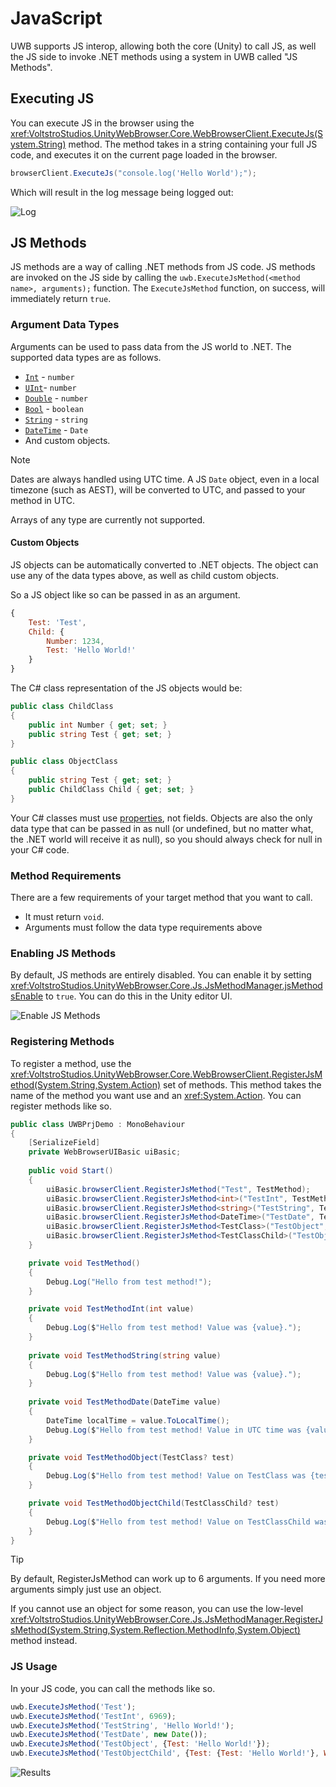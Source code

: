 # JavaScript

UWB supports JS interop, allowing both the core (Unity) to call JS, as well the JS side to invoke .NET methods using a system in UWB called "JS Methods".

## Executing JS

You can execute JS in the browser using the <xref:VoltstroStudios.UnityWebBrowser.Core.WebBrowserClient.ExecuteJs(System.String)> method. The method takes in a string containing your full JS code, and executes it on the current page loaded in the browser.

```csharp
browserClient.ExecuteJs("console.log('Hello World');");
```

Which will result in the log message being logged out:

![Log](~/assets/images/articles/user/javascript/hello-world-log.webp)

## JS Methods

JS methods are a way of calling .NET methods from JS code. JS methods are invoked on the JS side by calling the `uwb.ExecuteJsMethod(<method name>, arguments);` function. The `ExecuteJsMethod` function, on success, will immediately return `true`.

### Argument Data Types

Arguments can be used to pass data from the JS world to .NET. The supported data types are as follows.

- [`Int`](xref:System.Int32) - `number`
- [`UInt`](xref:System.UInt32 )- `number`
- [`Double`](xref:System.Double) - `number`
- [`Bool`](xref:System.Boolean) - `boolean`
- [`String`](xref:System.String) - `string`
- [`DateTime`](xref:System.DateTime) - `Date`
- And custom objects.

> [!NOTE]
> Dates are always handled using UTC time. A JS `Date` object, even in a local timezone (such as AEST), will be converted to UTC, and passed to your method in UTC.

Arrays of any type are currently not supported.

#### Custom Objects

JS objects can be automatically converted to .NET objects. The object can use any of the data types above, as well as child custom objects.

So a JS object like so can be passed in as an argument.

```js
{
    Test: 'Test',
    Child: {
        Number: 1234,
        Test: 'Hello World!'
    }
}
```

The C# class representation of the JS objects would be:

```csharp
public class ChildClass
{
    public int Number { get; set; }
    public string Test { get; set; }
}

public class ObjectClass
{
    public string Test { get; set; }
    public ChildClass Child { get; set; }
}
```

Your C# classes must use [properties](https://learn.microsoft.com/en-us/dotnet/csharp/properties), not fields. Objects are also the only data type that can be passed in as null (or undefined, but no matter what, the .NET world will receive it as null), so you should always check for null in your C# code.

### Method Requirements

There are a few requirements of your target method that you want to call.

- It must return `void`.
- Arguments must follow the data type requirements above

### Enabling JS Methods

By default, JS methods are entirely disabled. You can enable it by setting <xref:VoltstroStudios.UnityWebBrowser.Core.Js.JsMethodManager.jsMethodsEnable> to `true`. You can do this in the Unity editor UI.

![Enable JS Methods](~/assets/images/articles/user/javascript/enable-js-methods.webp)

### Registering Methods

To register a method, use the <xref:VoltstroStudios.UnityWebBrowser.Core.WebBrowserClient.RegisterJsMethod(System.String,System.Action)> set of methods. This method takes the name of the method you want use and an <xref:System.Action>. You can register methods like so.

```csharp
public class UWBPrjDemo : MonoBehaviour
{
    [SerializeField]
    private WebBrowserUIBasic uiBasic;
    
    public void Start()
    {
        uiBasic.browserClient.RegisterJsMethod("Test", TestMethod);
        uiBasic.browserClient.RegisterJsMethod<int>("TestInt", TestMethodInt);
        uiBasic.browserClient.RegisterJsMethod<string>("TestString", TestMethodString);
        uiBasic.browserClient.RegisterJsMethod<DateTime>("TestDate", TestMethodDate);
        uiBasic.browserClient.RegisterJsMethod<TestClass>("TestObject", TestMethodObject);
        uiBasic.browserClient.RegisterJsMethod<TestClassChild>("TestObjectChild", TestMethodObjectChild);
    }

    private void TestMethod()
    {
        Debug.Log("Hello from test method!");
    }

    private void TestMethodInt(int value)
    {
        Debug.Log($"Hello from test method! Value was {value}.");
    }
    
    private void TestMethodString(string value)
    {
        Debug.Log($"Hello from test method! Value was {value}.");
    }
    
    private void TestMethodDate(DateTime value)
    {
        DateTime localTime = value.ToLocalTime();
        Debug.Log($"Hello from test method! Value in UTC time was {value:yyyy-MM-dd HH:mm:ss zzzz}. Value in local time was {localTime:yyyy-MM-dd HH:mm:ss zzzz}.");
    }

    private void TestMethodObject(TestClass? test)
    { 
        Debug.Log($"Hello from test method! Value on TestClass was {test?.Test}.");   
    }

    private void TestMethodObjectChild(TestClassChild? test)
    {
        Debug.Log($"Hello from test method! Value on TestClassChild was {test?.What}, TestClass was {test?.Test?.Test}.");
    }
}
```

> [!TIP]
> By default, RegisterJsMethod can work up to 6 arguments. If you need more arguments simply just use an object.
>
> If you cannot use an object for some reason, you can use the low-level <xref:VoltstroStudios.UnityWebBrowser.Core.Js.JsMethodManager.RegisterJsMethod(System.String,System.Reflection.MethodInfo,System.Object)> method instead.

### JS Usage

In your JS code, you can call the methods like so.

```javascript
uwb.ExecuteJsMethod('Test');
uwb.ExecuteJsMethod('TestInt', 6969);
uwb.ExecuteJsMethod('TestString', 'Hello World!');
uwb.ExecuteJsMethod('TestDate', new Date());
uwb.ExecuteJsMethod('TestObject', {Test: 'Hello World!'});
uwb.ExecuteJsMethod('TestObjectChild', {Test: {Test: 'Hello World!'}, What: 'Voltstro Woz Here'});
```

![Results](~/assets/images/articles/user/javascript/executed-results.webp)
